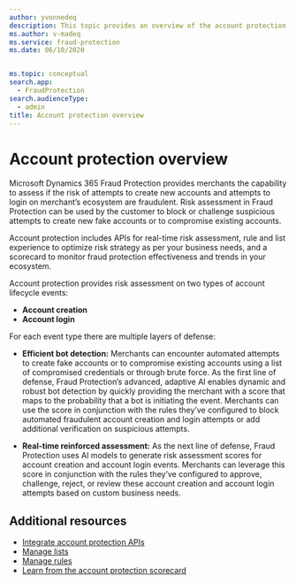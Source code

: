 ```yaml
---
author: yvonnedeq
description: This topic provides an overview of the account protection experience in the Microsoft Dynamics 365 Fraud Protection system.
ms.author: v-madeq
ms.service: fraud-protection
ms.date: 06/10/2020


ms.topic: conceptual
search.app: 
  - FraudProtection
search.audienceType:
  - admin
title: Account protection overview
---
```


# Account protection overview

Microsoft Dynamics 365 Fraud Protection provides merchants the capability to assess if the risk of attempts to create new accounts and attempts to login on merchant’s ecosystem are fraudulent. Risk assessment in Fraud Protection can be used by the customer to block or challenge suspicious attempts to create new fake accounts or to compromise existing accounts.    

Account protection includes APIs for real-time risk assessment, rule and list experience to optimize risk strategy as per your business needs, and a scorecard to monitor fraud protection effectiveness and trends in your ecosystem.

Account protection provides risk assessment on two types of account lifecycle events: 

- **Account creation** 
- **Account login**

For each event type there are multiple layers of defense: 

- **Efficient bot detection:** Merchants can encounter automated attempts to create fake accounts or to compromise existing accounts using a list of compromised credentials or through brute force. As the first line of defense, Fraud Protection’s advanced, adaptive AI enables dynamic and robust bot detection by quickly providing the merchant with a score that maps to the probability that a bot is initiating the event. Merchants can use the score in conjunction with the rules they’ve configured to block automated fraudulent account creation and login attempts or add additional verification on suspicious attempts.

- **Real-time reinforced assessment:** As the next line of defense, Fraud Protection uses AI models to generate risk assessment scores for account creation and account login events. Merchants can leverage this score in conjunction with the rules they’ve configured to approve, challenge, reject, or review these account creation and account login attempts based on custom business needs.

## Additional resources

- [Integrate account protection APIs](integrate-ap-api.md)
- [Manage lists](lists.md)
- [Manage rules](rules.md)
- [Learn from the account protection scorecard](ap-scorecard.md)
